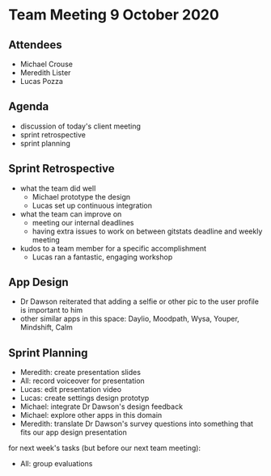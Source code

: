 # Team Meeting 9 October 2020

## Attendees
 - Michael Crouse
 - Meredith Lister
 - Lucas Pozza

## Agenda
- discussion of today's client meeting
- sprint retrospective
- sprint planning

## Sprint Retrospective
- what the team did well
	- Michael prototype the design
	- Lucas set up continuous integration
- what the team can improve on
	- meeting our internal deadlines
	- having extra issues to work on between gitstats deadline and weekly meeting
- kudos to a team member for a specific accomplishment
	- Lucas ran a fantastic, engaging workshop

## App Design
- Dr Dawson reiterated that adding a selfie or other pic to the user profile is important to him
- other similar apps in this space: Daylio, Moodpath, Wysa, Youper, Mindshift, Calm

## Sprint Planning
- Meredith: create presentation slides
- All: record voiceover for presentation
- Lucas: edit presentation video
- Lucas: create settings design prototyp
- Michael: integrate Dr Dawson's design feedback
- Michael: explore other apps in this domain
- Meredith: translate Dr Dawson's survey questions into something that fits our app design
presentation

for next week's tasks (but before our next team meeting):
- All: group evaluations
